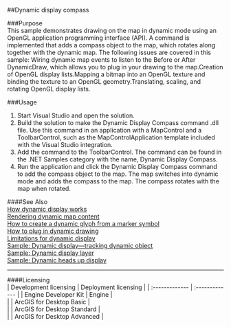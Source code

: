 ##Dynamic display compass

###Purpose  
This sample demonstrates drawing on the map in dynamic mode using an OpenGL application programming interface (API). A command is implemented that adds a compass object to the map, which rotates along together with the dynamic map. The following issues are covered in this sample: Wiring dynamic map events to listen to the Before or After DynamicDraw, which allows you to plug in your drawing to the map.Creation of OpenGL display lists.Mapping a bitmap into an OpenGL texture and binding the texture to an OpenGL geometry.Translating, scaling, and rotating OpenGL display lists.   


###Usage
1. Start Visual Studio and open the solution.  
1. Build the solution to make the Dynamic Display Compass command .dll file. Use this command in an application with a MapControl and a ToolbarControl, such as the MapControlApplication template included with the Visual Studio integration.  
1. Add the command to the ToolbarControl. The command can be found in the .NET Samples category with the name, Dynamic Display Compass.  
1. Run the application and click the Dynamic Display Compass command to add the compass object to the map. The map switches into dynamic mode and adds the compass to the map. The compass rotates with the map when rotated.  







####See Also  
[How dynamic display works](http://desktopdev.arcgis.com/search/?q=How%20dynamic%20display%20works&p=0&language=en&product=arcobjects-sdk-dotnet&version=&n=15&collection=help)  
[Rendering dynamic map content](http://desktopdev.arcgis.com/search/?q=Rendering%20dynamic%20map%20content&p=0&language=en&product=arcobjects-sdk-dotnet&version=&n=15&collection=help)  
[How to create a dynamic glyph from a marker symbol](http://desktopdev.arcgis.com/search/?q=How%20to%20create%20a%20dynamic%20glyph%20from%20a%20marker%20symbol&p=0&language=en&product=arcobjects-sdk-dotnet&version=&n=15&collection=help)  
[How to plug in dynamic drawing](http://desktopdev.arcgis.com/search/?q=How%20to%20plug%20in%20dynamic%20drawing&p=0&language=en&product=arcobjects-sdk-dotnet&version=&n=15&collection=help)  
[Limitations for dynamic display](http://desktopdev.arcgis.com/search/?q=Limitations%20for%20dynamic%20display&p=0&language=en&product=arcobjects-sdk-dotnet&version=&n=15&collection=help)  
[Sample: Dynamic display—tracking dynamic object](../../../Net/GraphicsPipeline/DynamicObjectTracking)  
[Sample: Dynamic display layer](../../../Net/GraphicsPipeline/MyDynamicLayer)  
[Sample: Dynamic heads up display](../../../Net/GraphicsPipeline/DynamicDisplayHUD)  


---------------------------------

####Licensing  
| Development licensing | Deployment licensing | 
| :------------- | :------------- | 
| Engine Developer Kit | Engine |  
|  | ArcGIS for Desktop Basic |  
|  | ArcGIS for Desktop Standard |  
|  | ArcGIS for Desktop Advanced |  


